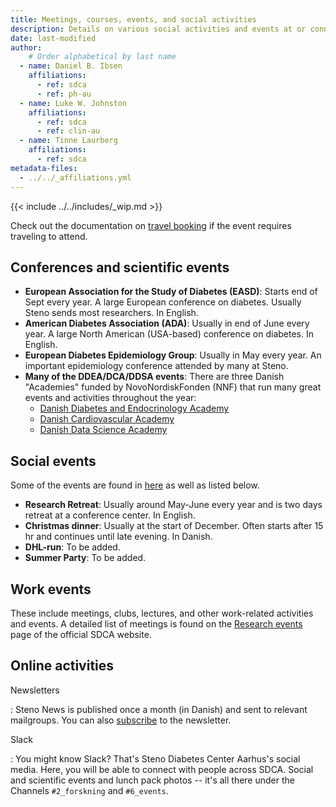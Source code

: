 ```yaml
---
title: Meetings, courses, events, and social activities
description: Details on various social activities and events at or connected with SDCA and finding more information about them.
date: last-modified
author:
    # Order alphabetical by last name
  - name: Daniel B. Ibsen
    affiliations:
      - ref: sdca
      - ref: ph-au
  - name: Luke W. Johnston
    affiliations:
      - ref: sdca
      - ref: clin-au
  - name: Tinne Laurberg
    affiliations:
      - ref: sdca
metadata-files: 
  - ../../_affiliations.yml
---
```


{{< include ../../includes/_wip.md >}}

Check out the documentation on [travel
booking](../../support/travel-booking/index.md) if the event requires
traveling to attend.

## Conferences and scientific events

-   **European Association for the Study of Diabetes (EASD)**: Starts
    end of Sept every year. A large European conference on diabetes.
    Usually Steno sends most researchers. In English.
-   **American Diabetes Association (ADA)**: Usually in end of June
    every year. A large North American (USA-based) conference on
    diabetes. In English.
-   **European Diabetes Epidemiology Group**: Usually in May every year.
    An important epidemiology conference attended by many at Steno.
-   **Many of the DDEA/DCA/DDSA events**: There are three Danish
    "Academies" funded by NovoNordiskFonden (NNF) that run many great
    events and activities throughout the year:
    -   [Danish Diabetes and Endocrinology
        Academy](https://ddeacademy.dk/)
    -   [Danish Cardiovascular Academy](https://dcacademy.dk/)
    -   [Danish Data Science Academy](https://ddsa.dk/)

## Social events

Some of the events are found in
[here](https://www.stenoaarhus.dk/research/research-meetings/) as well
as listed below.

-   **Research Retreat**: Usually around May-June every year and is two
    days retreat at a conference center. In English.
-   **Christmas dinner**: Usually at the start of December. Often starts
    after 15 hr and continues until late evening. In Danish.
-   **DHL-run**: To be added.
-   **Summer Party**: To be added.

## Work events

These include meetings, clubs, lectures, and other work-related
activities and events. A detailed list of meetings is found on the
[Research
events](https://www.stenoaarhus.dk/research/research-meetings/) page of
the official SDCA website.

## Online activities

Newsletters

:   Steno News is published once a month (in Danish) and sent to
    relevant mailgroups. You can also
    [subscribe](https://www.stenoaarhus.dk/nyheder/nyhedsmail/) to the
    newsletter.

Slack

:   You might know Slack? That's Steno Diabetes Center Aarhus's social
    media. Here, you will be able to connect with people across SDCA.
    Social and scientific events and lunch pack photos -- it's all there
    under the Channels `#2_forskning` and `#6_events`.
